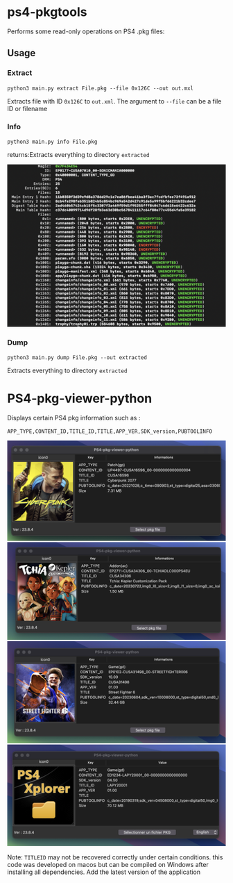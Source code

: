 # ps4-pkgtools

Performs some read-only operations on PS4 .pkg files:

## Usage

### Extract

```
python3 main.py extract File.pkg --file 0x126C --out out.mxl
```

Extracts file with ID `0x126C` to `out.xml`. 
The argument to `--file` can be a file ID or filename 

### Info

```
python3 main.py info File.pkg
```

returns:Extracts everything to directory `extracted`

![info.png](img/info.png)

### Dump
```
python3 main.py dump File.pkg --out extracted
```

Extracts everything to directory `extracted`

# PS4-pkg-viewer-python

Displays certain PS4 pkg information such as :
```
APP_TYPE,CONTENT_ID,TITLE_ID,TITLE,APP_VER,SDK_version,PUBTOOLINFO 
```
<img src="img/view1.png" alt="view1">
<img src="img/view2.png" alt="view2">

<img src="img/view3.png" alt="view3">
<img src="img/view4.png" alt="view4">

Note: `TITLEID` may not be recovered correctly under certain conditions.
    this code was developed on macos but can be compiled on Windows after installing all dependencies.
    Add the latest version of the application 

